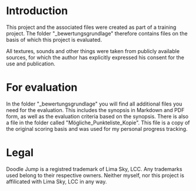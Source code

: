 # Introduction
This project and the associated files were created as part of a training project. The folder "\_bewertungsgrundlage" therefore contains files on the basis of which this project is evaluated.

All textures, sounds and other things were taken from publicly available sources, for which the author has explicitly expressed his consent for the use and publication.

# For evaluation
In the folder "\_bewertungsgrundlage" you will find all additional files you need for the evaluation. This includes the synopsis in Markdown and PDF form, as well as the evaluation criteria based on the synopsis. There is also a file in the folder called "Mögliche_Punkteliste_Kopie". This file is a copy of the original scoring basis and was used for my personal progress tracking.

# Legal

Doodle Jump is a registred trademark of Lima Sky, LCC. Any trademarks used belong to their respective owners. Neither myself, nor this project is affilicated with Lima Sky, LCC in any way.
